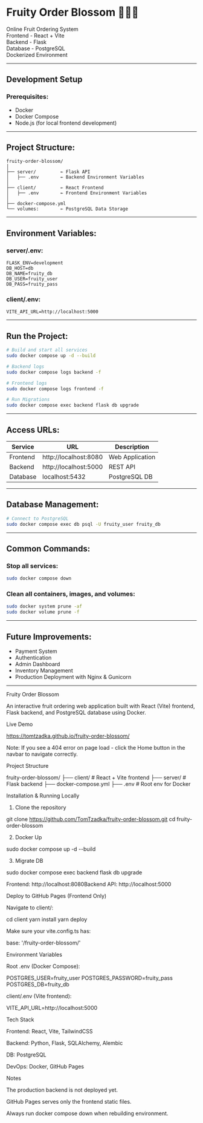 
# Fruity Order Blossom 🍓🍍🍊

Online Fruit Ordering System  
Frontend - React + Vite  
Backend - Flask  
Database - PostgreSQL  
Dockerized Environment

---

## Development Setup

### Prerequisites:
- Docker
- Docker Compose
- Node.js (for local frontend development)

---

## Project Structure:
```
fruity-order-blossom/
│
├── server/         ← Flask API
│   ├── .env        ← Backend Environment Variables
│
├── client/         ← React Frontend
│   ├── .env        ← Frontend Environment Variables
│
├── docker-compose.yml
└── volumes:        ← PostgreSQL Data Storage
```

---

## Environment Variables:

### server/.env:
```env
FLASK_ENV=development
DB_HOST=db
DB_NAME=fruity_db
DB_USER=fruity_user
DB_PASS=fruity_pass
```

### client/.env:
```env
VITE_API_URL=http://localhost:5000
```

---

## Run the Project:

```bash
# Build and start all services
sudo docker compose up -d --build

# Backend logs
sudo docker compose logs backend -f

# Frontend logs
sudo docker compose logs frontend -f

# Run Migrations
sudo docker compose exec backend flask db upgrade
```

---

## Access URLs:

| Service  | URL                    | Description        |
|----------|------------------------|-------------------|
| Frontend | http://localhost:8080  | Web Application   |
| Backend  | http://localhost:5000  | REST API          |
| Database | localhost:5432         | PostgreSQL DB     |

---

## Database Management:

```bash
# Connect to PostgreSQL
sudo docker compose exec db psql -U fruity_user fruity_db
```

---

## Common Commands:

### Stop all services:
```bash
sudo docker compose down
```

### Clean all containers, images, and volumes:
```bash
sudo docker system prune -af
sudo docker volume prune -f
```

---

## Future Improvements:
- Payment System
- Authentication
- Admin Dashboard
- Inventory Management
- Production Deployment with Nginx & Gunicorn

---
Fruity Order Blossom

An interactive fruit ordering web application built with React (Vite) frontend, Flask backend, and PostgreSQL database using Docker.

Live Demo

https://tomtzadka.github.io/fruity-order-blossom/

Note: If you see a 404 error on page load - click the Home button in the navbar to navigate correctly.

Project Structure

fruity-order-blossom/
├── client/     # React + Vite frontend
├── server/     # Flask backend
├── docker-compose.yml
├── .env        # Root env for Docker

Installation & Running Locally

1. Clone the repository

git clone https://github.com/TomTzadka/fruity-order-blossom.git
cd fruity-order-blossom

2. Docker Up

sudo docker compose up -d --build

3. Migrate DB

sudo docker compose exec backend flask db upgrade

Frontend: http://localhost:8080Backend API: http://localhost:5000

Deploy to GitHub Pages (Frontend Only)

Navigate to client/:

cd client
yarn install
yarn deploy

Make sure your vite.config.ts has:

base: '/fruity-order-blossom/'

Environment Variables

Root .env (Docker Compose):

POSTGRES_USER=fruity_user
POSTGRES_PASSWORD=fruity_pass
POSTGRES_DB=fruity_db

client/.env (Vite frontend):

VITE_API_URL=http://localhost:5000

Tech Stack

Frontend: React, Vite, TailwindCSS

Backend: Python, Flask, SQLAlchemy, Alembic

DB: PostgreSQL

DevOps: Docker, GitHub Pages

Notes

The production backend is not deployed yet.

GitHub Pages serves only the frontend static files.

Always run docker compose down when rebuilding environment.

